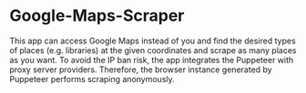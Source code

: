 # Google-Maps-Scraper
This app can access Google Maps instead of you and find the desired types of places (e.g. libraries) at the given coordinates and scrape as many places as you want. To avoid the IP ban risk, the app integrates the Puppeteer with proxy server providers. Therefore, the browser instance generated by Puppeteer performs scraping anonymously.
